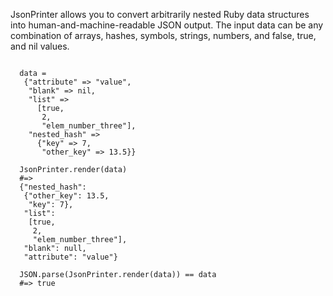 JsonPrinter allows you to convert arbitrarily nested Ruby data structures into 
human-and-machine-readable JSON output.  The input data can be any combination 
of arrays, hashes, symbols, strings, numbers, and false, true, and nil values.

<pre><code>
  data = 
   {"attribute" => "value",
    "blank" => nil,
    "list" => 
      [true,
       2,
       "elem_number_three"],
    "nested_hash" =>
      {"key" => 7,
       "other_key" => 13.5}}
  
  JsonPrinter.render(data)
  #=>
  {"nested_hash":
   {"other_key": 13.5,
    "key": 7},
   "list":
    [true,
     2,
     "elem_number_three"],
   "blank": null,
   "attribute": "value"}

  JSON.parse(JsonPrinter.render(data)) == data
  #=> true
</code></pre>
